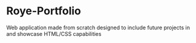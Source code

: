 # Roye-Portfolio
Web application made from scratch designed to include future projects in and showcase HTML/CSS capabilities
